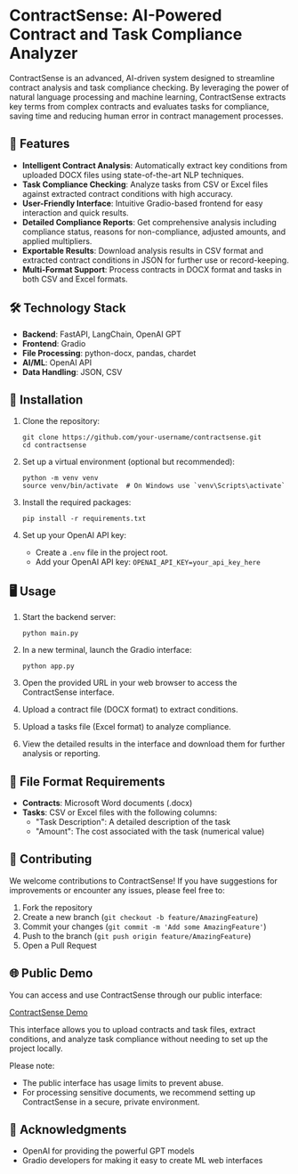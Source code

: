 # ContractSense: AI-Powered Contract and Task Compliance Analyzer

ContractSense is an advanced, AI-driven system designed to streamline contract analysis and task compliance checking. By leveraging the power of natural language processing and machine learning, ContractSense extracts key terms from complex contracts and evaluates tasks for compliance, saving time and reducing human error in contract management processes.

## 🌟 Features

- **Intelligent Contract Analysis**: Automatically extract key conditions from uploaded DOCX files using state-of-the-art NLP techniques.
- **Task Compliance Checking**: Analyze tasks from CSV or Excel files against extracted contract conditions with high accuracy.
- **User-Friendly Interface**: Intuitive Gradio-based frontend for easy interaction and quick results.
- **Detailed Compliance Reports**: Get comprehensive analysis including compliance status, reasons for non-compliance, adjusted amounts, and applied multipliers.
- **Exportable Results**: Download analysis results in CSV format and extracted contract conditions in JSON for further use or record-keeping.
- **Multi-Format Support**: Process contracts in DOCX format and tasks in both CSV and Excel formats.

## 🛠️ Technology Stack

- **Backend**: FastAPI, LangChain, OpenAI GPT
- **Frontend**: Gradio
- **File Processing**: python-docx, pandas, chardet
- **AI/ML**: OpenAI API
- **Data Handling**: JSON, CSV

## 🚀 Installation

1. Clone the repository:
   ```
   git clone https://github.com/your-username/contractsense.git
   cd contractsense
   ```

2. Set up a virtual environment (optional but recommended):
   ```
   python -m venv venv
   source venv/bin/activate  # On Windows use `venv\Scripts\activate`
   ```

3. Install the required packages:
   ```
   pip install -r requirements.txt
   ```

4. Set up your OpenAI API key:
   - Create a `.env` file in the project root.
   - Add your OpenAI API key: `OPENAI_API_KEY=your_api_key_here`

## 🖥️ Usage

1. Start the backend server:
   ```
   python main.py
   ```

2. In a new terminal, launch the Gradio interface:
   ```
   python app.py
   ```

3. Open the provided URL in your web browser to access the ContractSense interface.

4. Upload a contract file (DOCX format) to extract conditions.

5. Upload a tasks file (Excel format) to analyze compliance.

6. View the detailed results in the interface and download them for further analysis or reporting.

## 📁 File Format Requirements

- **Contracts**: Microsoft Word documents (.docx)
- **Tasks**: CSV or Excel files with the following columns:
  - "Task Description": A detailed description of the task
  - "Amount": The cost associated with the task (numerical value)

## 🤝 Contributing

We welcome contributions to ContractSense! If you have suggestions for improvements or encounter any issues, please feel free to:

1. Fork the repository
2. Create a new branch (`git checkout -b feature/AmazingFeature`)
3. Commit your changes (`git commit -m 'Add some AmazingFeature'`)
4. Push to the branch (`git push origin feature/AmazingFeature`)
5. Open a Pull Request


## 🌐 Public Demo

You can access and use ContractSense through our public interface:

[ContractSense Demo]((https://huggingface.co/spaces/gsingh78/ContractSense))

This interface allows you to upload contracts and task files, extract conditions, and analyze task compliance without needing to set up the project locally.

Please note:
- The public interface has usage limits to prevent abuse.
- For processing sensitive documents, we recommend setting up ContractSense in a secure, private environment.

## 🙏 Acknowledgments

- OpenAI for providing the powerful GPT models
- Gradio developers for making it easy to create ML web interfaces
